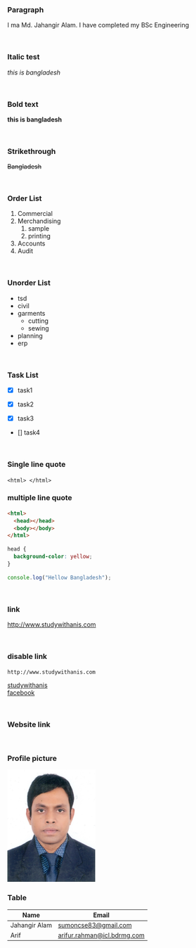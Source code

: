 ### Paragraph

I ma Md. Jahangir Alam. I have completed my BSc Engineering

<br/>

### Italic test

_this is bangladesh_

<br/>

### Bold text

**this is bangladesh**

<br/>

### Strikethrough

~~Bangladesh~~

<br/>

### Order List

1. Commercial
2. Merchandising
   1. sample
   2. printing
3. Accounts
4. Audit

<br/>

### Unorder List

- tsd
- civil
- garments
  - cutting
  - sewing
- planning
- erp

<br/>

### Task List

- [x] task1

- [x] task2
- [x] task3
- [] task4

<br/>

### Single line quote

`<html> </html>`

### multiple line quote

```html
<html>
  <head></head>
  <body></body>
</html>
```

```css
head {
  background-color: yellow;
}
```

```javascript
console.log("Hellow Bangladesh");
```

<br/>

### link

http://www.studywithanis.com

<br/>

### disable link

`http://www.studywithanis.com`

[studywithanis](http://www.studywithanis.com)  
[facebook][facebooklink]

<br/>

### Website link

[facebooklink]: http://www.facebook.com

<br/>

### Profile picture

<!-- ![profile picture](./images/Jahangir.jpg) -->

<img src = "./images/jahangir.jpg" width = "200" title = "profile image"/>

<br/>

### Table

| Name          | Email                       |
| ------------- | --------------------------- |
| Jahangir Alam | sumoncse83@gmail.com        |
| Arif          | arifur.rahman@icl.bdrmg.com |
